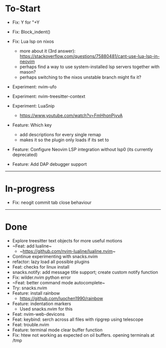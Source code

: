 # To-Start

- Fix: <leader>Y for "+Y
- Fix: Block_indent()
- Fix: Lua lsp on nixos
    - more about it (3rd answer): https://stackoverflow.com/questions/75880481/cant-use-lua-lsp-in-neovim
    - perhaps find a way to use system-installed lsp servers together with mason?
    - perhaps switching to the nixos unstable branch might fix it?

- Experiment: nvim-ufo
- Experiment: nvim-treesitter-context
- Experiment: LuaSnip
    - https://www.youtube.com/watch?v=FmHhonPjvvA

- Feature: Which key
    - add descriptions for every single remap
    - makes it so the plugin only loads if its set to
- Feature: Configure Neovim LSP integration without lsp0 (its currently deprecated)
- Feature: Add DAP debugger support

------
# In-progress

- Fix: neogit commit tab close behaviour

------
# Done
- Explore treesitter text objects for more useful motions
- ~Feat: add lualine~
    - ~https://github.com/nvim-lualine/lualine.nvim~
- Continue experimenting with snacks.nvim
- refactor: lazy load all possible plugins
- Feat: checks for linux install
- snacks.notify: add message title support; create custom notify function
- Fix: wilder.nvim python error
- ~Feat: better command mode autocomplete~
- Try: snacks.nvim
- Feature: install rainbow
    - https://github.com/luochen1990/rainbow
- Feature: indentation markers
    - Used snacks.nvim for this
- Feat: nvim-web-devicons
- Feat: keybind: serch across all files with ripgrep using telescope
- Feat: trouble.nvim
- Feature: terminal mode clear buffer function
- Fix: htew not working as expected on oil buffers. opening terminals at /tmp

